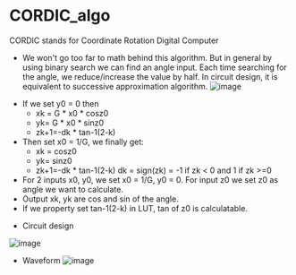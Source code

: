 # CORDIC_algo
CORDIC stands for Coordinate Rotation Digital Computer
* We won't go too far to math behind this algorithm. But in general by using binary search we can find an angle input. Each time searching for the angle, we reduce/increase the value by half. In circuit design, it is equivalent to successive approximation algorithm.
![image](https://user-images.githubusercontent.com/57820377/144734930-9e61bfe0-3f07-48f4-a232-92a5f9063257.png)
- If we set y0 = 0 then 
   + xk = G * x0 * cosz0
   + yk= G * x0 * sinz0
   + zk+1=-dk * tan-1(2-k)
- Then set x0 = 1/G, we finally get:
  + xk = cosz0
  + yk= sinz0
  + zk+1=-dk * tan-1(2-k) 
dk = sign(zk) = -1 if zk < 0 and 1 if zk >=0
- For 2 inputs x0, y0, we set x0 = 1/G, y0 = 0. For input z0 we set z0 as angle we want to calculate. 
- Output xk, yk are cos and sin of the angle. 
- If we property set tan-1(2-k) in LUT, tan of z0 is calculatable. 

* Circuit design

![image](https://user-images.githubusercontent.com/57820377/144735151-de3d54e5-8c2a-46f1-99ab-bb2c6376f204.png)


* Waveform
![image](https://user-images.githubusercontent.com/57820377/144735318-dc214c3f-d44a-4426-a422-dd3148ee4c41.png)
